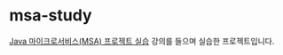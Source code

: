 # msa-study
[Java 마이크로서비스(MSA) 프로젝트 실습](https://www.inflearn.com/course/java-msa-%ED%94%84%EB%A1%9C%EC%A0%9D%ED%8A%B8-%EC%8B%A4%EC%8A%B5#curriculum) 강의를 들으며 실습한 프로젝트입니다.
